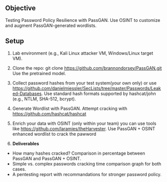 ## Objective
Testing Password Policy Resilience with PassGAN. Use OSINT to customize and augment PassGAN-generated wordlists.

## Setup

1. Lab environment (e.g., Kali Linux attacker VM, Windows/Linux target VM).

2. Clone the repo: git clone https://github.com/brannondorsey/PassGAN.git Use the pretrained model.

3. Collect password hashes from your test system(your own only) or use https://github.com/danielmiessler/SecLists/tree/master/Passwords/Leaked-Databases. Use standard hash formats supported by hashcat/john (e.g., NTLM, SHA-512, bcrypt).

4. Generate Wordlist with PassGAN. Attempt cracking with https://github.com/hashcat/hashcat

5. Enrich your data with OSINT (only within your team) you can use tools like https://github.com/laramies/theHarvester. Use PassGAN + OSINT enhanced wordlist to crack the pawword

6. **Deliverables**
- How many hashes cracked? Comparison in percentage between PassGAN and PassGAN + OSINT. 
- Simple vs. complex passwords cracking time comparison graph for both cases.
- A pentesting report with recommandations for stronger password policy.

